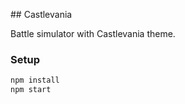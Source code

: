 ## Castlevania

Battle simulator with Castlevania theme.

### Setup

```js
npm install
npm start
```